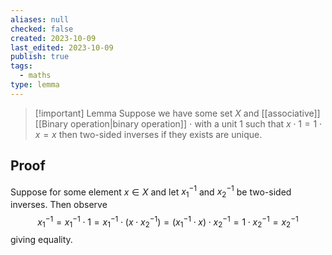 ```yaml
---
aliases: null
checked: false
created: 2023-10-09
last_edited: 2023-10-09
publish: true
tags:
  - maths
type: lemma
---
```

>[!important] Lemma
>Suppose we have some set $X$ and [[associative]] [[Binary operation|binary operation]] $\cdot$  with a unit $1$ such that $x \cdot 1 = 1 \cdot x = x$ then two-sided inverses if they exists are unique.

## Proof

Suppose for some element $x \in X$ and let $x_1^{-1}$ and $x_2^{-1}$ be two-sided inverses. Then observe
$$
x_1^{-1} = x_1^{-1} \cdot 1 = x_1^{-1} \cdot ( x \cdot x_2^{-1}) = (x_1^{-1} \cdot x) \cdot x_2^{-1} = 1 \cdot x_2^{-1} = x_2^{-1}
$$
giving equality.
